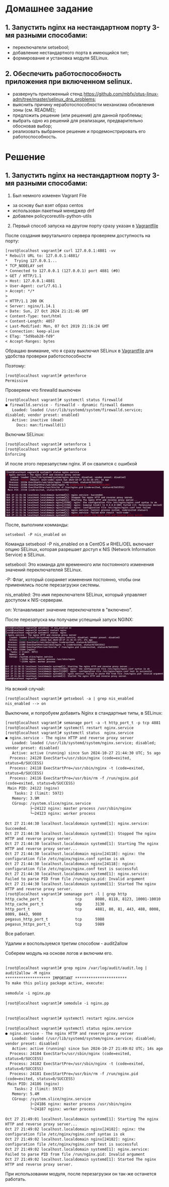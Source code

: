 # Домашнее задание
## 1. Запустить nginx на нестандартном порту 3-мя разными способами:
* переключатели setsebool;
* добавление нестандартного порта в имеющийся тип;
* формирование и установка модуля SELinux.

## 2. Обеспечить работоспособность приложения при включенном selinux.
* развернуть приложенный стенд https://github.com/mbfx/otus-linux-adm/tree/master/selinux_dns_problems;
* выяснить причину неработоспособности механизма обновления зоны (см. README);
* предложить решение (или решения) для данной проблемы;
* выбрать одно из решений для реализации, предварительно обосновав выбор;
* реализовать выбранное решение и продемонстрировать его работоспособность.

# Решение

## 1. Запустить nginx на нестандартном порту 3-мя разными способами:

1) Был немного изменен Vagrant File 
 - за основу был взят образ centos
 - использован пакетный менеджер dnf
 - добавлен policycoreutils-python-utils

2) Первый способ запуска на другом порту сразу указан в [Vagrantfile](Vagrantfile)

После создания вирутального сервера проверяем доступность на порту:

```
[root@localhost vagrant]# curl 127.0.0.1:4881 -vv
* Rebuilt URL to: 127.0.0.1:4881/
*   Trying 127.0.0.1...
* TCP_NODELAY set
* Connected to 127.0.0.1 (127.0.0.1) port 4881 (#0)
> GET / HTTP/1.1
> Host: 127.0.0.1:4881
> User-Agent: curl/7.61.1
> Accept: */*
>
< HTTP/1.1 200 OK
< Server: nginx/1.14.1
< Date: Sun, 27 Oct 2024 21:21:46 GMT
< Content-Type: text/html
< Content-Length: 4057
< Last-Modified: Mon, 07 Oct 2019 21:16:24 GMT
< Connection: keep-alive
< ETag: "5d9bab28-fd9"
< Accept-Ranges: bytes
```

Обращаю внимание, что я сразу выключил SELinux в [Vagrantfile](Vagrantfile) для удобства проверки работоспособности

Поэтому:

```
[root@localhost vagrant]# getenforce
Permissive
```

Проверяем что firewalld выключен

```
[root@localhost vagrant]# systemctl status firewalld
● firewalld.service - firewalld - dynamic firewall daemon
   Loaded: loaded (/usr/lib/systemd/system/firewalld.service; disabled; vendor preset: enabled)
   Active: inactive (dead)
     Docs: man:firewalld(1)
```

Включим SELinux:
```
[root@localhost vagrant]# setenforce 1
[root@localhost vagrant]# getenforce
Enforcing
```

И после этого перезапустим nginx. И он свалится с ошибкой

![nginx fail](images/nginx-fail.png)


После, выполним комманды:

```
setsebool -P nis_enabled on
```

Команда setsebool -P nis_enabled on в CentOS и RHEL/OEL  включает опцию SELinux, которая разрешает доступ к NIS (Network Information Service) в SELinux.

setsebool: Это команда для временного или постоянного изменения значений переключателей SELinux.

-P: Флаг, который сохраняет изменения постоянно, чтобы они применялись после перезагрузки системы.

nis_enabled: Это имя переключателя SELinux, который управляет доступом к NIS-серверам.

on: Устанавливает значение переключателя в "включено".


После перезапуска мы получаем успешный запуск NGINX:

![nginx ok](images/nginx-ok.png)

На всякий случай:
```
[root@localhost vagrant]# getsebool -a | grep nis_enabled
nis_enabled --> on
```

Выключим, и попробуем добавить Nginx в стандартные типы, в SELinux:

```
[root@localhost vagrant]# semanage port -a -t http_port_t -p tcp 4881
[root@localhost vagrant]# systemctl restart nginx.service
[root@localhost vagrant]# systemctl status  nginx.service
● nginx.service - The nginx HTTP and reverse proxy server
   Loaded: loaded (/usr/lib/systemd/system/nginx.service; disabled; vendor preset: disabled)
   Active: active (running) since Sun 2024-10-27 21:44:30 UTC; 5s ago
  Process: 24120 ExecStart=/usr/sbin/nginx (code=exited, status=0/SUCCESS)
  Process: 24118 ExecStartPre=/usr/sbin/nginx -t (code=exited, status=0/SUCCESS)
  Process: 24116 ExecStartPre=/usr/bin/rm -f /run/nginx.pid (code=exited, status=0/SUCCESS)
 Main PID: 24122 (nginx)
    Tasks: 2 (limit: 5972)
   Memory: 3.9M
   CGroup: /system.slice/nginx.service
           ├─24122 nginx: master process /usr/sbin/nginx
           └─24123 nginx: worker process

Oct 27 21:44:30 localhost.localdomain systemd[1]: nginx.service: Succeeded.
Oct 27 21:44:30 localhost.localdomain systemd[1]: Stopped The nginx HTTP and reverse proxy server.
Oct 27 21:44:30 localhost.localdomain systemd[1]: Starting The nginx HTTP and reverse proxy server...
Oct 27 21:44:30 localhost.localdomain nginx[24118]: nginx: the configuration file /etc/nginx/nginx.conf syntax is ok
Oct 27 21:44:30 localhost.localdomain nginx[24118]: nginx: configuration file /etc/nginx/nginx.conf test is successful
Oct 27 21:44:30 localhost.localdomain systemd[1]: nginx.service: Failed to parse PID from file /run/nginx.pid: Invalid argument
Oct 27 21:44:30 localhost.localdomain systemd[1]: Started The nginx HTTP and reverse proxy server.
[root@localhost vagrant]# semanage port -l | grep http
http_cache_port_t              tcp      8080, 8118, 8123, 10001-10010
http_cache_port_t              udp      3130
http_port_t                    tcp      4881, 80, 81, 443, 488, 8008, 8009, 8443, 9000
pegasus_http_port_t            tcp      5988
pegasus_https_port_t           tcp      5989
```

Все работает. 

Удалим и воспользуемся третим способом - audit2allow 

Соберем модуль на основе логов и включим его. 

```

[root@localhost vagrant]# grep nginx /var/log/audit/audit.log | audit2allow -M nginx
******************** IMPORTANT ***********************
To make this policy package active, execute:

semodule -i nginx.pp

[root@localhost vagrant]# semodule -i nginx.pp


[root@localhost vagrant]# systemctl restart nginx.service

[root@localhost vagrant]# systemctl status nginx.service
● nginx.service - The nginx HTTP and reverse proxy server
   Loaded: loaded (/usr/lib/systemd/system/nginx.service; disabled; vendor preset: disabled)
   Active: active (running) since Sun 2024-10-27 21:49:02 UTC; 14s ago
  Process: 24184 ExecStart=/usr/sbin/nginx (code=exited, status=0/SUCCESS)
  Process: 24182 ExecStartPre=/usr/sbin/nginx -t (code=exited, status=0/SUCCESS)
  Process: 24181 ExecStartPre=/usr/bin/rm -f /run/nginx.pid (code=exited, status=0/SUCCESS)
 Main PID: 24186 (nginx)
    Tasks: 2 (limit: 5972)
   Memory: 5.4M
   CGroup: /system.slice/nginx.service
           ├─24186 nginx: master process /usr/sbin/nginx
           └─24187 nginx: worker process

Oct 27 21:49:01 localhost.localdomain systemd[1]: Starting The nginx HTTP and reverse proxy server...
Oct 27 21:49:02 localhost.localdomain nginx[24182]: nginx: the configuration file /etc/nginx/nginx.conf syntax is ok
Oct 27 21:49:02 localhost.localdomain nginx[24182]: nginx: configuration file /etc/nginx/nginx.conf test is successful
Oct 27 21:49:02 localhost.localdomain systemd[1]: nginx.service: Failed to parse PID from file /run/nginx.pid: Invalid argument
Oct 27 21:49:02 localhost.localdomain systemd[1]: Started The nginx HTTP and reverse proxy server.

```

При использовании модуля, после перезагрузки он так-же останется работать. 